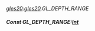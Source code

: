 _[gles20](../../modules/gles20/gles20-module.md):[gles20](../../modules/gles20/gles20-module.md).GL\_DEPTH\_RANGE_
##### Const GL\_DEPTH\_RANGE:[Int](../../modules/wonkey/wonkey-types-int.md)
